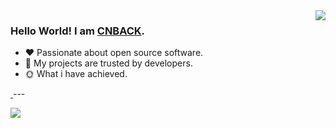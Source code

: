 <img align="right" style="pointer-events:none;" src="https://github-readme-stats.vercel.app/api?username=cxyliangzai&show_icons=true&icon_color=E65A65&text_color=adbac7&bg_color=2d333b&hide_title=true&hide_border=true" />

### Hello World! I am <b><a target="_blank" href="javascript:;">CNBACK</a></b>.

- :hearts: Passionate about open source software. 
- :1st_place_medal: My projects are trusted by developers.
- :sun_with_face: What i have achieved.
<a href="https://blog.csdn.net/qq_30817059">
    <img src="https://img.shields.io/badge/CSDN Page View-115K-E65A65.svg" alt="" title="SwBack的csdn" />
</a>
---

[![](https://github-readme-stats.vercel.app/api/top-langs/?username=CNBACK&text_color=adbac7&hide_border=true&hide_title=true&langs_count=10&bg_color=2d333b&count_private=true&layout=compact&include_all_commits=true&card_width=900)](https://github.com/cxyliangzai?tab=repositories)

